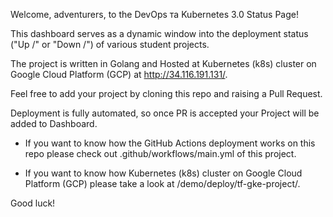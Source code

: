 Welcome, adventurers, to the DevOps та Kubernetes 3.0 Status Page! 

This dashboard serves as a dynamic window into the deployment status ("Up /\" or "Down \/") of various student projects. 

The project is written in Golang and Hosted at Kubernetes (k8s) cluster on Google Cloud Platform (GCP) at http://34.116.191.131/.

Feel free to add your project by cloning this repo and raising a Pull Request.

Deployment is fully automated, so once PR is accepted your Project will be added to Dashboard.

  * If you want to know how the GitHub Actions deployment works on this repo please check out .github/workflows/main.yml of this project.

  * If you want to know how Kubernetes (k8s) cluster on Google Cloud Platform (GCP) please take a look at /demo/deploy/tf-gke-project/.

Good luck!
